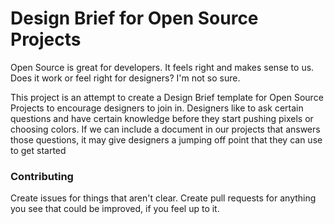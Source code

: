 # Design Brief for Open Source Projects

Open Source is great for developers. It feels right and makes sense to us. Does it work or feel right for designers? I'm not so sure.

This project is an attempt to create a Design Brief template for Open Source Projects to encourage designers to join in. Designers like to ask certain questions and have certain knowledge before they start pushing pixels or choosing colors. If we can include a document in our projects that answers those questions, it may give designers a jumping off point that they can use to get started

### Contributing
Create issues for things that aren't clear. Create pull requests for anything you see that could be improved, if you feel up to it.
